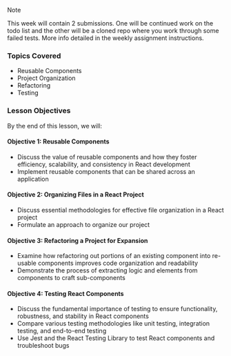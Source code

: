 > [!note]
> This week will contain 2 submissions. One will be continued work on the todo list and the other will be a cloned repo where you work through some failed tests. More info detailed in the weekly assignment instructions.

### Topics Covered

- Reusable Components
- Project Organization
- Refactoring
- Testing

### Lesson Objectives

By the end of this lesson, we will:

#### Objective 1: Reusable Components

- Discuss the value of reusable components and how they foster efficiency, scalability, and consistency in React development
- Implement reusable components that can be shared across an application

#### Objective 2: Organizing Files in a React Project

- Discuss essential methodologies for effective file organization in a React project
- Formulate an approach to organize our project

#### Objective 3: Refactoring a Project for Expansion

- Examine how refactoring out portions of an existing component into re-usable components improves code organization and readability
- Demonstrate the process of extracting logic and elements from components to craft sub-components

#### Objective 4: Testing React Components

- Discuss the fundamental importance of testing to ensure functionality, robustness, and stability in React components
- Compare various testing methodologies like unit testing, integration testing, and end-to-end testing
- Use Jest and the React Testing Library to test React components and troubleshoot bugs
